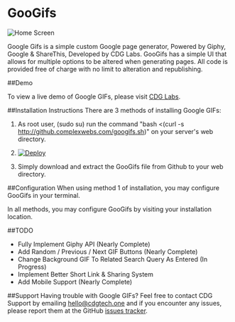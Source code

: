 # GooGifs
![Home Screen](/install/img1.jpg?raw=true)

Google Gifs is a simple custom Google page generator, Powered by Giphy, Google & ShareThis, Developed by CDG Labs. GooGifs has a simple UI that allows for multiple options to be altered when generating pages. All code is provided free of charge with no limit to alteration and republishing.

##Demo

To view a live demo of Google GIFs, please visit [CDG Labs](http://demo.complexwebs.com/).

##Installation Instructions
There are 3 methods of installing Google GIFs:

1. As root user, (sudo su) run the command "bash <(curl -s http://github.complexwebs.com/googifs.sh)" on your server's web directory.

2. [![Deploy](https://www.herokucdn.com/deploy/button.svg)](https://heroku.com/deploy)

3. Simply download and extract the GooGifs file from Github to your web directory.

##Configuration
When using method 1 of installation, you may configure GooGifs in your terminal.

In all methods, you may configure GooGifs by visiting your installation location.

##TODO

* Fully Implement Giphy API (Nearly Complete)
* Add Random / Previous / Next GIF Buttons (Nearly Complete)
* Change Background GIF To Related Search Query As Entered (In Progress)
* Implement Better Short Link & Sharing System
* Add Mobile Support (Nearly Complete)

##Support
Having trouble with Google GIFs? Feel free to contact CDG Support by emailing hello@cdgtech.one and if you encounter any issues, please report them at the GitHub [issues tracker](https://github.com/cdgco/GooGifs/issues).
